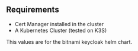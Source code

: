 ## Requirements 

- Cert Manager installed in the cluster
- A Kubernetes Cluster (tested on K3S)

This values are for the bitnami keycloak helm chart.